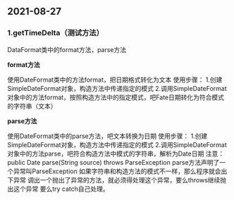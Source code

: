 ## 2021-08-27

### 1.getTimeDelta（测试方法）

DataFormat类中的format方法，parse方法

**format方法**

使用DateFormat类中的方法format，把日期格式转化为文本
使用步骤：
1.创建SimpleDateFormat对象，构造方法中传递指定的模式
2.调用SimpleDateFormat对象中的方法format，按照构造方法中的指定模式，吧Fate日期转化为符合模式的字符串（文本）

**parse方法**

使用DateFormat类中的parse方法，吧文本转换为日期
使用步骤：
1.创建SimpleDateFormat对象，构造方法中传递指定的模式
2.调用SimpleDateFormat对象中的方法parse，吧符合构造方法中模式的字符串，解析为Date日期
注意：
public Date parse(String source) throws ParseException
parse方法声明了一个异常叫ParseException
如果字符串和构造方法的模式不一样，那么程序就会出下异常
调出一个抛出了异常的方法，就必须得处理这个异常，要么throws继续抛出这个异常 要么try catch自己处理。